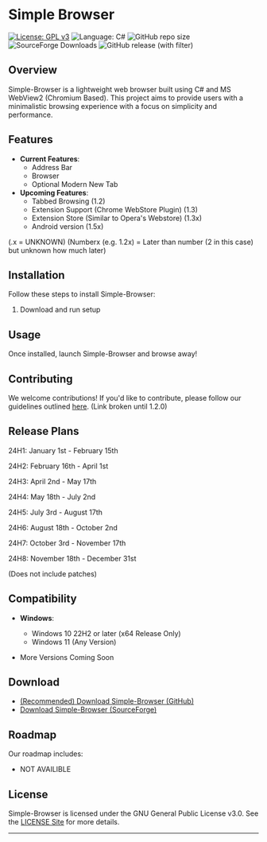 # Simple Browser
[![License: GPL v3](https://img.shields.io/github/license/DanielLMcGuire/Simple-Browser?style=flat-square)](https://www.gnu.org/licenses/old-licenses/gpl-3.0) ![Language: C#](https://img.shields.io/badge/language-C%23-178600?style=flat-square) ![GitHub repo size](https://img.shields.io/github/repo-size/DanielLMcGuire/Simple-Browser?style=flat-square) ![SourceForge Downloads](https://img.shields.io/sourceforge/dm/simple-browser?style=flat-square) ![GitHub release (with filter)](https://img.shields.io/github/v/release/DanielLMcGuire/Simple-Browser?style=flat-square)

## Overview

Simple-Browser is a lightweight web browser built using C# and MS WebView2 (Chromium Based). This project aims to provide users with a minimalistic browsing experience with a focus on simplicity and performance.

## Features

- **Current Features**: 
  - Address Bar
  - Browser
  - Optional Modern New Tab
- **Upcoming Features**:
  - Tabbed Browsing (1.2)
  - Extension Support (Chrome WebStore Plugin) (1.3)
  - Extension Store (Similar to Opera's Webstore) (1.3x)
  - Android version (1.5x)

(.x = UNKNOWN) (Numberx (e.g. 1.2x) = Later than number (2 in this case) but unknown how much later) 

## Installation

Follow these steps to install Simple-Browser:
1. Download and run setup 

## Usage

Once installed, launch Simple-Browser and browse away!

## Contributing

We welcome contributions! If you'd like to contribute, please follow our guidelines outlined [here](https://daniellmcguire.github.io/simple-browser/contibute). (Link broken until 1.2.0)

## Release Plans
24H1: January 1st - February 15th

24H2: February 16th - April 1st

24H3: April 2nd - May 17th

24H4: May 18th - July 2nd

24H5: July 3rd - August 17th

24H6: August 18th - October 2nd

24H7: October 3rd - November 17th

24H8: November 18th - December 31st

(Does not include patches)

## Compatibility

- **Windows**:
  - Windows 10 22H2 or later (x64 Release Only)
  - Windows 11 (Any Version)

- More Versions Coming Soon

## Download

- [(Recommended) Download Simple-Browser (GitHub)](https://github.com/DanielLMcGuire/Simple-Browser/releases/latest)
- [Download Simple-Browser (SourceForge)](https://sourceforge.net/projects/simple-browser/files/latest/download)

## Roadmap

Our roadmap includes:
- NOT AVAILIBLE

## License

Simple-Browser is licensed under the GNU General Public License v3.0. See the [LICENSE Site](https://DanielLMcGuire.github.io/Simple-Browser/License) for more details.

---
